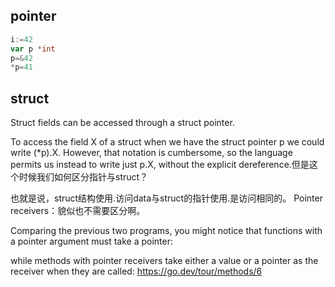 ## pointer
```go
i:=42
var p *int
p=&42
*p=41
```

## struct
Struct fields can be accessed through a struct pointer.

To access the field X of a struct when we have the struct pointer p we could write (*p).X. However, that notation is cumbersome, so the language permits us instead to write just p.X, without the explicit dereference.但是这个时候我们如何区分指针与struct？

也就是说，struct结构使用.访问data与struct的指针使用.是访问相同的。
Pointer receivers：貌似也不需要区分啊。

Comparing the previous two programs, you might notice that functions with a pointer argument must take a pointer:

while methods with pointer receivers take either a value or a pointer as the receiver when they are called:
https://go.dev/tour/methods/6